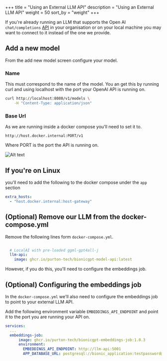 +++
title = "Using an External LLM API"
description = "Using an External LLM API"
weight = 50
sort_by = "weight"
+++

If you're already running an LLM that supports the Open AI `chat/completions` [API](https://platform.openai.com/docs/api-reference/chat) in your organisation or on your local machine you may want to connect to it instead of the one we provide.


## Add a new model

From the add new model screen configure your model.

### Name

This must correspond to the name of the model. You an get this by running curl and using localhost with the port your OpenAI API is running on.

```sh
curl http://localhost:8080/v1/models \
	-H "Content-Type: application/json"
```

### Base Url

As we are running inside a docker compose you'll need to set it to.

`http://host.docker.internal:PORT/v1`

Where PORT is the port the API is running on.

![Alt text](../add-new-model.png "Add New Model")

## If you're on Linux

you'll need to add the following to the docker compose under the `app` section

```yaml
extra_hosts:
  - "host.docker.internal:host-gateway"
```


## (Optional) Remove our LLM from the docker-compose.yml

Remove the following lines form `docker-compose.yml`.

```yml

  # LocalAI with pre-loaded ggml-gpt4all-j
  llm-api:
    image: ghcr.io/purton-tech/bionicgpt-model-api:latest
```

However, if you do this, you'll need to configure the embeddings job.

## (Optional) Configuring the embeddings job

In the `docker-compose.yml` we'll also need to configure the embeddings job to point to your external LLM API.

Add the following environment variable `EMBEDDINGS_API_ENDPOINT` and point it to the port you are running your API on.

```yml
services:
  ...
  embeddings-job:
      image: ghcr.io/purton-tech/bionicgpt-embeddings-job:1.0.3
      environment:
        EMBEDDINGS_API_ENDPOINT: http://llm-api:5001
        APP_DATABASE_URL: postgresql://bionic_application:testpassword@db:5432/postgres?sslmode=disable
```